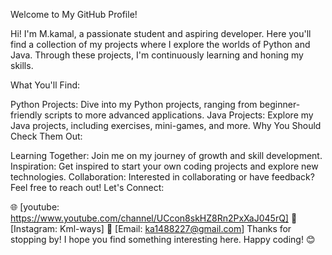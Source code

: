 Welcome to My GitHub Profile!

Hi! I'm M.kamal, a passionate student and aspiring developer. Here you'll find a collection of my projects where I explore the worlds of Python and Java. Through these projects, I'm continuously learning and honing my skills.

What You'll Find:

Python Projects: Dive into my Python projects, ranging from beginner-friendly scripts to more advanced applications.
Java Projects: Explore my Java projects, including exercises, mini-games, and more.
Why You Should Check Them Out:

Learning Together: Join me on my journey of growth and skill development.
Inspiration: Get inspired to start your own coding projects and explore new technologies.
Collaboration: Interested in collaborating or have feedback? Feel free to reach out!
Let's Connect:

🌐 [youtube: https://www.youtube.com/channel/UCcon8skHZ8Rn2PxXaJ045rQ]
📸 [Instagram: Kml-ways]
📧 [Email: ka1488227@gmail.com]
Thanks for stopping by! I hope you find something interesting here. Happy coding! 😊
